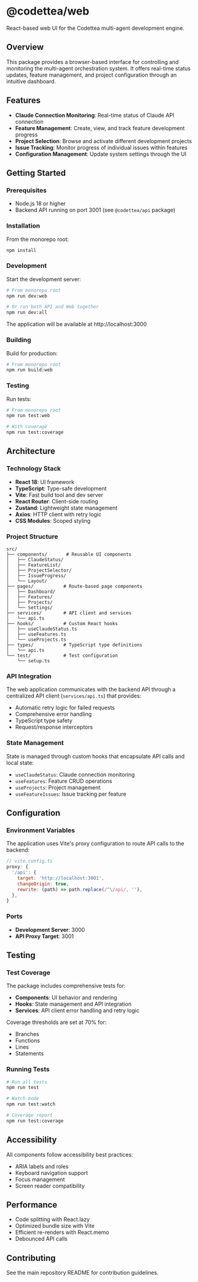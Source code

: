 # @codettea/web

React-based web UI for the Codettea multi-agent development engine.

## Overview

This package provides a browser-based interface for controlling and monitoring the multi-agent orchestration system. It offers real-time status updates, feature management, and project configuration through an intuitive dashboard.

## Features

- **Claude Connection Monitoring**: Real-time status of Claude API connection
- **Feature Management**: Create, view, and track feature development progress
- **Project Selection**: Browse and activate different development projects
- **Issue Tracking**: Monitor progress of individual issues within features
- **Configuration Management**: Update system settings through the UI

## Getting Started

### Prerequisites

- Node.js 18 or higher
- Backend API running on port 3001 (see `@codettea/api` package)

### Installation

From the monorepo root:

```bash
npm install
```

### Development

Start the development server:

```bash
# From monorepo root
npm run dev:web

# Or run both API and Web together
npm run dev:all
```

The application will be available at http://localhost:3000

### Building

Build for production:

```bash
# From monorepo root
npm run build:web
```

### Testing

Run tests:

```bash
# From monorepo root
npm run test:web

# With coverage
npm run test:coverage
```

## Architecture

### Technology Stack

- **React 18**: UI framework
- **TypeScript**: Type-safe development
- **Vite**: Fast build tool and dev server
- **React Router**: Client-side routing
- **Zustand**: Lightweight state management
- **Axios**: HTTP client with retry logic
- **CSS Modules**: Scoped styling

### Project Structure

```
src/
├── components/       # Reusable UI components
│   ├── ClaudeStatus/
│   ├── FeatureList/
│   ├── ProjectSelector/
│   ├── IssueProgress/
│   └── Layout/
├── pages/           # Route-based page components
│   ├── Dashboard/
│   ├── Features/
│   ├── Projects/
│   └── Settings/
├── services/        # API client and services
│   └── api.ts
├── hooks/           # Custom React hooks
│   ├── useClaudeStatus.ts
│   ├── useFeatures.ts
│   └── useProjects.ts
├── types/           # TypeScript type definitions
│   └── api.ts
└── test/            # Test configuration
    └── setup.ts
```

### API Integration

The web application communicates with the backend API through a centralized API client (`services/api.ts`) that provides:

- Automatic retry logic for failed requests
- Comprehensive error handling
- TypeScript type safety
- Request/response interceptors

### State Management

State is managed through custom hooks that encapsulate API calls and local state:

- `useClaudeStatus`: Claude connection monitoring
- `useFeatures`: Feature CRUD operations
- `useProjects`: Project management
- `useFeatureIssues`: Issue tracking per feature

## Configuration

### Environment Variables

The application uses Vite's proxy configuration to route API calls to the backend:

```javascript
// vite.config.ts
proxy: {
  '/api': {
    target: 'http://localhost:3001',
    changeOrigin: true,
    rewrite: (path) => path.replace(/^\/api/, ''),
  },
}
```

### Ports

- **Development Server**: 3000
- **API Proxy Target**: 3001

## Testing

### Test Coverage

The package includes comprehensive tests for:

- **Components**: UI behavior and rendering
- **Hooks**: State management and API integration
- **Services**: API client error handling and retry logic

Coverage thresholds are set at 70% for:
- Branches
- Functions
- Lines
- Statements

### Running Tests

```bash
# Run all tests
npm run test

# Watch mode
npm run test:watch

# Coverage report
npm run test:coverage
```

## Accessibility

All components follow accessibility best practices:

- ARIA labels and roles
- Keyboard navigation support
- Focus management
- Screen reader compatibility

## Performance

- Code splitting with React.lazy
- Optimized bundle size with Vite
- Efficient re-renders with React.memo
- Debounced API calls

## Contributing

See the main repository README for contribution guidelines.